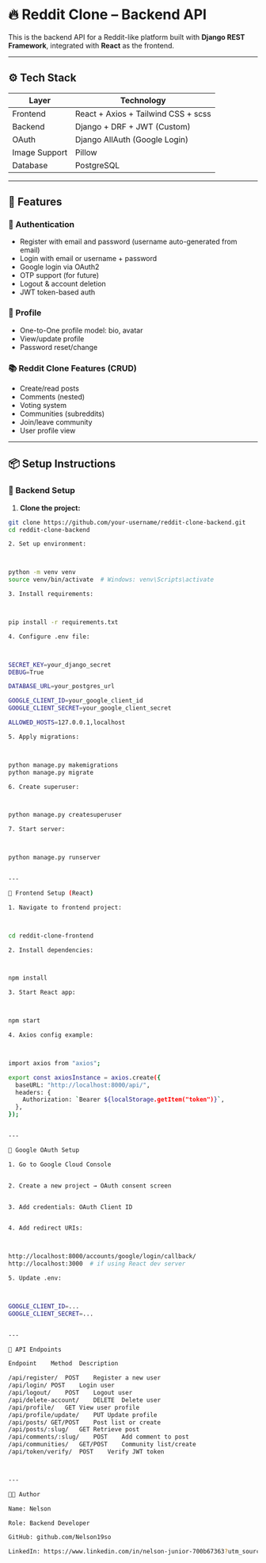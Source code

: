 # 🔥 Reddit Clone – Backend API

This is the backend API for a Reddit-like platform built with **Django REST Framework**, integrated with **React** as the frontend.

---

## ⚙️ Tech Stack

| Layer         | Technology                          |
| ------------- | ----------------------------------- |
| Frontend      | React + Axios + Tailwind CSS + scss |
| Backend       | Django + DRF + JWT (Custom)         |
| OAuth         | Django AllAuth (Google Login)       |
| Image Support | Pillow                              |
| Database      | PostgreSQL                          |

---

## 🚀 Features

### 🔐 Authentication

- Register with email and password (username auto-generated from email)
- Login with email or username + password
- Google login via OAuth2
- OTP support (for future)
- Logout & account deletion
- JWT token-based auth

### 🧑 Profile

- One-to-One profile model: bio, avatar
- View/update profile
- Password reset/change

### 📚 Reddit Clone Features (CRUD)

- Create/read posts
- Comments (nested)
- Voting system
- Communities (subreddits)
- Join/leave community
- User profile view

---

## 📦 Setup Instructions

### 🔽 Backend Setup

1. **Clone the project:**

```bash
git clone https://github.com/your-username/reddit-clone-backend.git
cd reddit-clone-backend

2. Set up environment:



python -m venv venv
source venv/bin/activate  # Windows: venv\Scripts\activate

3. Install requirements:



pip install -r requirements.txt

4. Configure .env file:



SECRET_KEY=your_django_secret
DEBUG=True

DATABASE_URL=your_postgres_url

GOOGLE_CLIENT_ID=your_google_client_id
GOOGLE_CLIENT_SECRET=your_google_client_secret

ALLOWED_HOSTS=127.0.0.1,localhost

5. Apply migrations:



python manage.py makemigrations
python manage.py migrate

6. Create superuser:



python manage.py createsuperuser

7. Start server:



python manage.py runserver


---

🔽 Frontend Setup (React)

1. Navigate to frontend project:



cd reddit-clone-frontend

2. Install dependencies:



npm install

3. Start React app:



npm start

4. Axios config example:



import axios from "axios";

export const axiosInstance = axios.create({
  baseURL: "http://localhost:8000/api/",
  headers: {
    Authorization: `Bearer ${localStorage.getItem("token")}`,
  },
});


---

🔑 Google OAuth Setup

1. Go to Google Cloud Console


2. Create a new project → OAuth consent screen


3. Add credentials: OAuth Client ID


4. Add redirect URIs:



http://localhost:8000/accounts/google/login/callback/
http://localhost:3000  # if using React dev server

5. Update .env:



GOOGLE_CLIENT_ID=...
GOOGLE_CLIENT_SECRET=...


---

🔌 API Endpoints

Endpoint	Method	Description

/api/register/	POST	Register a new user
/api/login/	POST	Login user
/api/logout/	POST	Logout user
/api/delete-account/	DELETE	Delete user
/api/profile/	GET	View user profile
/api/profile/update/	PUT	Update profile
/api/posts/	GET/POST	Post list or create
/api/posts/:slug/	GET	Retrieve post
/api/comments/:slug/	POST	Add comment to post
/api/communities/	GET/POST	Community list/create
/api/token/verify/	POST	Verify JWT token



---

🧑‍💻 Author

Name: Nelson

Role: Backend Developer

GitHub: github.com/Nelson19so

LinkedIn: https://www.linkedin.com/in/nelson-junior-700b67363?utm_source=share&utm_campaign=share_via&utm_content=profile&utm_medium=android_app
```
